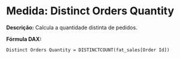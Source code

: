 # Medida: Distinct Orders Quantity

**Descrição:** Calcula a quantidade distinta de pedidos.

**Fórmula DAX:**
```DAX
Distinct Orders Quantity = DISTINCTCOUNT(fat_sales[Order Id])
